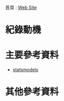 
首頁 : [Web Site](https://tobytoy.github.io/OpenResource/)

# 紀錄動機

# 主要參考資料

- [statsmodels](https://www.statsmodels.org/stable/index.html)

# 其他參考資料
